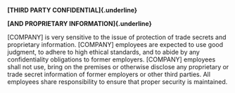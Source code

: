 **[THIRD PARTY CONFIDENTIAL]{.underline}**

**[AND PROPRIETARY INFORMATION]{.underline}**

\[COMPANY\] is very sensitive to the issue of protection of trade
secrets and proprietary information. \[COMPANY\] employees are expected
to use good judgment, to adhere to high ethical standards, and to abide
by any confidentiality obligations to former employers. \[COMPANY\]
employees shall not use, bring on the premises or otherwise disclose any
proprietary or trade secret information of former employers or other
third parties. All employees share responsibility to ensure that proper
security is maintained.
